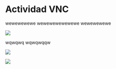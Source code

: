 
# Actividad VNC

wewewewewe
wewewewewewewe
wewewewewe

![](1.PNG)

wqwqwq
wqwqwqqw

![](2.PNG)


![](3.PNG)

